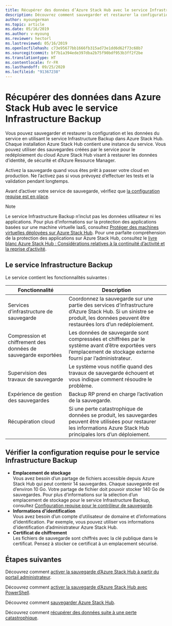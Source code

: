 ```yaml
---
title: Récupérer des données d’Azure Stack Hub avec le service Infrastructure Backup
description: Découvrez comment sauvegarder et restaurer la configuration et les données du service dans Azure Stack Hub en utilisant le service Infrastructure Backup.
author: myoungerman
ms.topic: article
ms.date: 05/16/2019
ms.author: v-myoung
ms.reviewer: hectorl
ms.lastreviewed: 05/16/2019
ms.openlocfilehash: c73e95677bb1666fb315ad73e1dd6d62f73c68b7
ms.sourcegitcommit: bf7b1a394ede397dba2b75f90bdf953b3ff2f2be
ms.translationtype: HT
ms.contentlocale: fr-FR
ms.lasthandoff: 09/25/2020
ms.locfileid: "91367238"
---
```

# <a name="recover-data-in-azure-stack-hub-with-the-infrastructure-backup-service"></a>Récupérer des données dans Azure Stack Hub avec le service Infrastructure Backup

Vous pouvez sauvegarder et restaurer la configuration et les données du service en utilisant le service Infrastructure Backup dans Azure Stack Hub. Chaque installation Azure Stack Hub contient une instance du service. Vous pouvez utiliser des sauvegardes créées par le service pour le redéploiement du cloud Azure Stack Hub visant à restaurer les données d’identité, de sécurité et d’Azure Resource Manager.

Activez la sauvegarde quand vous êtes prêt à passer votre cloud en production. Ne l’activez pas si vous prévoyez d’effectuer les tests et la validation pendant longtemps.

Avant d’activer votre service de sauvegarde, vérifiez que [la configuration requise est en place](#verify-requirements-for-the-infrastructure-backup-service).

> [!Note]  
> Le service Infrastructure Backup n’inclut pas les données utilisateur ni les applications. Pour plus d’informations sur la protection des applications basées sur une machine virtuelle IaaS, consultez [Protéger des machines virtuelles déployées sur Azure Stack Hub](../user/azure-stack-manage-vm-protect.md). Pour une parfaite compréhension de la protection des applications sur Azure Stack Hub, consultez le [livre blanc Azure Stack Hub : Considérations relatives à la continuité d’activité et la reprise d’activité](https://aka.ms/azurestackbcdrconsiderationswp).

## <a name="the-infrastructure-backup-service"></a>Le service Infrastructure Backup

Le service contient les fonctionnalités suivantes :

| Fonctionnalité                                            | Description                                                                                                                                                |
|----------------------------------------------------|------------------------------------------------------------------------------------------------------------------------------------------------------------|
| Services d’infrastructure de sauvegarde                     | Coordonnez la sauvegarde sur une partie des services d’infrastructure d’Azure Stack Hub. Si un sinistre se produit, les données peuvent être restaurées lors d’un redéploiement. |
| Compression et chiffrement des données de sauvegarde exportées | Les données de sauvegarde sont compressées et chiffrées par le système avant d’être exportées vers l’emplacement de stockage externe fourni par l’administrateur.                |
| Supervision des travaux de sauvegarde                              | Le système vous notifie quand des travaux de sauvegarde échouent et vous indique comment résoudre le problème.                                                                                                |
| Expérience de gestion des sauvegardes                       | Backup RP prend en charge l’activation de la sauvegarde.                                                                                                                         |
| Récupération cloud                                     | Si une perte catastrophique de données se produit, les sauvegardes peuvent être utilisées pour restaurer les informations Azure Stack Hub principales lors d’un déploiement.                                 |

## <a name="verify-requirements-for-the-infrastructure-backup-service"></a>Vérifier la configuration requise pour le service Infrastructure Backup

- **Emplacement de stockage**  
  Vous avez besoin d’un partage de fichiers accessible depuis Azure Stack Hub qui peut contenir 14 sauvegardes. Chaque sauvegarde est d’environ 10 Go. Votre partage de fichier doit pouvoir stocker 140 Go de sauvegardes. Pour plus d’informations sur la sélection d’un emplacement de stockage pour le service Infrastructure Backup, consultez [Configuration requise pour le contrôleur de sauvegarde](azure-stack-backup-reference.md#backup-controller-requirements).
- **Informations d'identification**  
  Vous avez besoin d’un compte d’utilisateur de domaine et d’informations d’identification. Par exemple, vous pouvez utiliser vos informations d’identification d’administrateur Azure Stack Hub.
- **Certificat de chiffrement**  
  Les fichiers de sauvegarde sont chiffrés avec la clé publique dans le certificat. Pensez à stocker ce certificat à un emplacement sécurisé. 


## <a name="next-steps"></a>Étapes suivantes

Découvrez comment [activer la sauvegarde d’Azure Stack Hub à partir du portail administrateur](azure-stack-backup-enable-backup-console.md).

Découvrez comment [activer la sauvegarde d’Azure Stack Hub avec PowerShell](azure-stack-backup-enable-backup-powershell.md).

Découvrez comment [sauvegarder Azure Stack Hub](azure-stack-backup-back-up-azure-stack.md).

Découvrez comment [récupérer des données suite à une perte catastrophique](azure-stack-backup-recover-data.md).

